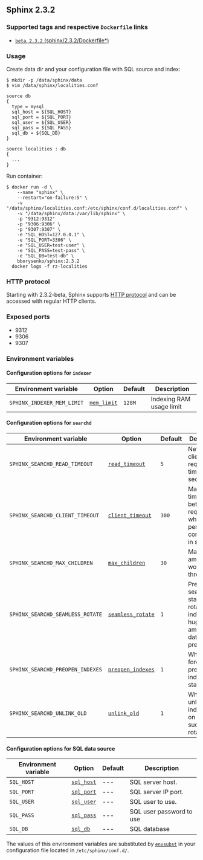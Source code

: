 ## Sphinx 2.3.2

### Supported tags and respective `Dockerfile` links

-	[`beta`, `2.3.2` (sphinx/2.3.2/Dockerfile*)](https://github.com/bborysenko/dockerfiles/blob/master/sphinx/2.3.2/Dockerfile)

### Usage

Create data dir and your configuration file with SQL source and index:
```
$ mkdir -p /data/sphinx/data
$ vim /data/sphinx/localities.conf

source db
{
  type = mysql
  sql_host = ${SQL_HOST}
  sql_port = ${SQL_PORT}
  sql_user = ${SQL_USER}
  sql_pass = ${SQL_PASS}
  sql_db = ${SQL_DB}
}

source localities : db
{
  ...
}
```

Run container:

```
$ docker run -d \
    --name "sphinx" \
    --restart="on-failure:5" \
    -v "/data/sphinx/localities.conf:/etc/sphinx/conf.d/localities.conf" \
    -v "/data/sphinx/data:/var/lib/sphinx" \
    -p "9312:9312"
    -p "9306:9306" \
    -p "9307:9307" \
    -e "SQL_HOST=127.0.0.1" \
    -e "SQL_PORT=3306" \
    -e "SQL_USER=test-user" \
    -e "SQL_PASS=test-pass" \
    -e "SQL_DB=test-db" \
    bborysenko/sphinx:2.3.2
  docker logs -f rz-localities
```

### HTTP protocol

Starting with 2.3.2-beta, Sphinx supports [HTTP protocol](http://sphinxsearch.com/docs/devel.html#http-rest) and can be accessed with regular HTTP clients.

### Exposed ports

- 9312
- 9306
- 9307

### Environment variables

#### Configuration options for `indexer`

| Environment variable | Option | Default | Description |
| --- | --- | --- | --- |
| `SPHINX_INDEXER_MEM_LIMIT` | [`mem_limit`](http://sphinxsearch.com/docs/devel.html#conf-mem-limit) | `128M` | Indexing RAM usage limit |

#### Configuration options for `searchd`

| Environment variable | Option | Default | Description |
| --- | --- | --- | --- |
| `SPHINX_SEARCHD_READ_TIMEOUT` | [`read_timeout`](http://sphinxsearch.com/docs/devel.html#conf-read-timeout) | `5` | Network client request read timeout, in seconds. |
| `SPHINX_SEARCHD_CLIENT_TIMEOUT` | [`client_timeout`](http://sphinxsearch.com/docs/devel.html#conf-client-timeout) | `300` | Maximum time to wait between requests when using persistent connections, in seconds. |
| `SPHINX_SEARCHD_MAX_CHILDREN` | [`max_children`](http://sphinxsearch.com/docs/devel.html#conf-max-children) | `30` | Maximum amount of worker threads. |
| `SPHINX_SEARCHD_SEAMLESS_ROTATE` | [`seamless_rotate`](http://sphinxsearch.com/docs/devel.html#conf-seamless-rotate) | `1` | Prevents searchd stalls while rotating indexes with huge amounts of data to precache. |
| `SPHINX_SEARCHD_PREOPEN_INDEXES` | [`preopen_indexes`](http://sphinxsearch.com/docs/devel.html#conf-preopen-indexes) | `1` | Whether to forcibly preopen all indexes on startup. |
| `SPHINX_SEARCHD_UNLINK_OLD` | [`unlink_old`](http://sphinxsearch.com/docs/devel.html#conf-unlink-old) | `1` | Whether to unlink `.old` index copies on successful rotation. |

#### Configuration options for SQL data source

| Environment variable | Option | Default | Description |
| --- | --- | --- | --- |
| `SQL_HOST` | [`sql_host`](http://sphinxsearch.com/docs/devel.html#conf-sql-host) | --- | SQL server host. |
| `SQL_PORT` | [`sql_port`](http://sphinxsearch.com/docs/devel.html#conf-sql-port) | --- | SQL server IP port. |
| `SQL_USER` | [`sql_user`](http://sphinxsearch.com/docs/devel.html#conf-sql-user) | --- | SQL user to use. |
| `SQL_PASS` | [`sql_pass`](http://sphinxsearch.com/docs/devel.html#conf-sql-pass) | --- | SQL user password to use |
| `SQL_DB` | [`sql_db`](http://sphinxsearch.com/docs/devel.html#conf-sql-db) | --- | SQL database  |

The values of this environment variables are substituted by [`envsubst`](https://www.gnu.org/software/gettext/manual/html_node/envsubst-Invocation.html) in your configuration file located in `/etc/sphinx/conf.d/`.

